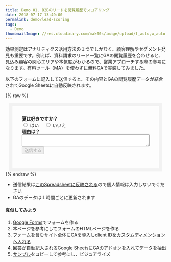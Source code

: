 ```yaml
---
title: Demo 01. B2Bのリードを閲覧履歴でスコアリング
date: 2018-07-17 13:49:00
permalink: demo/lead-scoring
tags:
  - Demo
thumbnailImage: //res.cloudinary.com/mak00s/image/upload/f_auto,w_auto:200:800/v1532158122/demo-lead-scoring.png
---
```


効果測定はアナリティクス活用方法の１つでしかなく、顧客理解やセグメント発見も重要です。例えば、資料請求のリード一覧にGAの閲覧履歴を合わせると、見込み顧客の関心エリアや本気度がわかるので、営業アプローチする際の参考になります。有料ツール（MA）を使わずに無料GAで実装してみました。
<!-- more -->

以下のフォームに記入して送信すると、その内容とGAの閲覧履歴データが結合されてGoogle Sheetsに自動反映されます。

{% raw %}
<div class="form-box">
<form action="javascript: postToGoogle()">
    <b>夏は好きですか？</b>
    <div>
    <input type="radio" id="qs1" name="qs1" value="はい" />
    <label for="qs1">はい</label>　
    <input type="radio" id="qs2" name="qs1" value="いいえ" />
    <label for="qs2">いいえ</label>
    </div>
    <div>
    <b>理由は？</b>
    <textarea name="kotae"></textarea>
    </div>
    <button type="submit" class="post-action-btn btn" disabled>
      送信する
    </button>
</form>
</div>
<style>
.form-box {
  max-width: 400px;
  margin: auto;
  padding: 30px;
  border: 10px solid #f2f2f2;
}
textarea {
  width: 100%;
}
</style>
{% endraw %}

- 送信結果は[このSpreadsheetに反映される](https://docs.google.com/spreadsheets/d/1LJsKR3eyBy34apzdVgtYV8d3mZT-mp3kA0pgV7oLAiw/edit#gid=418492740)ので個人情報は入力しないでください
- GAのデータは１時間ごとに更新されます

#### 真似してみよう
1. [Google Forms](https://www.google.com/forms/about/)でフォームを作る
2. 本ページを参考にしてフォームのHTMLページを作る
3. フォームを含むサイト全体にGAを導入し[client IDをカスタムディメンションへ入れる](/news/how-to-measure-google-analytics-client-id-with-gtm-2017/)
4. 回答が自動記入されるGoogle SheetsにGAのアドオンを入れてデータを抽出
5. [サンプル](https://docs.google.com/spreadsheets/d/1LJsKR3eyBy34apzdVgtYV8d3mZT-mp3kA0pgV7oLAiw/edit#gid=406719613)をコピーして参考にし、ビジュアライズ
